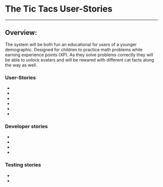 # The Tic Tacs User-Stories
---
## Overview:
The system will be both fun an educational for users of a younger demographic. Designed for children to practice math problems while earning experience points (XP). As they solve problems correctly they will be able to unlock avatars and will be rewared with different cat facts along the way as well.

### User-Stories

- 

- 

- 

- 

- 

- 
### Developer stories

- 

- 
- 

- 
### Testing stories

- 
- 

